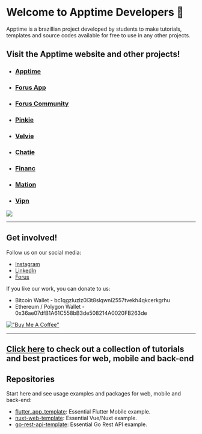 # Welcome to Apptime Developers 👋

Apptime is a brazillian project developed by students to make tutorials, templates and source codes available for free to use in any other projects.

## Visit the Apptime website and other projects!

- ### [Apptime](https://apptime.dev/)
- ### [Forus App](https://forus.app/)
- ### [Forus Community](https://github.com/foruscommunity/)
- ### [Pinkie](https://pinkie.app/)
- ### [Velvie](https://velvie.app/)
- ### [Chatie](https://chatie.app/)
- ### [Financ](https://financ.app/)
- ### [Mation](https://mation.app/)
- ### [Vipn](https://vipn.app/)

<a href="https://apptime.dev" target="_blank"><img src="https://apptime.dev/images/website-preview-en.jpg" target="_blank"></a>

---

## Get involved!

Follow us on our social media:
- [Instagram](http://instagram.com/apptimedev)
- [LinkedIn](https://www.linkedin.com/company/apptimedev)
- [Forus](https://forus.app/apptimedev)

If you like our work, you can donate to us:
- Bitcoin Wallet - bc1qgzluzlz0l3t8slqwnl2557tvekh4qkcerkgrhu
- Ethereum / Polygon Wallet - 0x36ae07dfB1A61C558bB3de508214A0020FB263de

[!["Buy Me A Coffee"](https://www.buymeacoffee.com/assets/img/custom_images/orange_img.png)](https://buymeacoffee.com/forus) 

---

## [Click here](https://github.com/apptimedev/collection) to check out a collection of tutorials and best practices for web, mobile and back-end

## Repositories

Start here and see usage examples and packages for web, mobile and back-end:

<!-- alphabetical -->
* [flutter_app_template](https://github.com/apptimedev/flutter_app_template): Essential Flutter Mobile example.
* [nuxt-web-template](https://github.com/apptimedev/nuxt-web-template): Essential Vue/Nuxt example.
* [go-rest-api-template](https://github.com/apptimedev/go-rest-api-template): Essential Go Rest API example.
